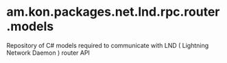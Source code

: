 # am.kon.packages.net.lnd.rpc.router.models
Repository of C# models required to communicate with LND ( Lightning Network Daemon ) router API
